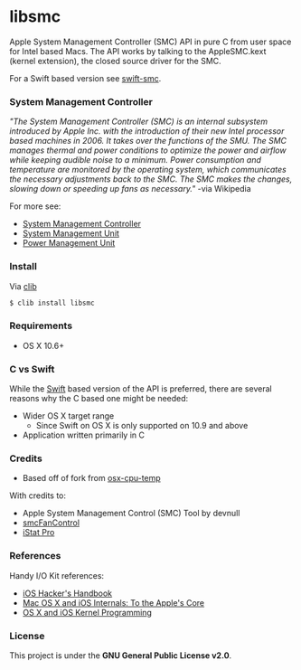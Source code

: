 libsmc
=====

Apple System Management Controller (SMC) API in pure C from user space for Intel
based Macs. The API works by talking to the AppleSMC.kext (kernel
extension), the closed source driver for the SMC.

For a Swift based version see [swift-smc](https://github.com/beltex/swift-smc).


### System Management Controller

_"The System Management Controller (SMC) is an internal subsystem introduced by
Apple Inc. with the introduction of their new Intel processor based machines
in 2006. It takes over the functions of the SMU. The SMC manages thermal and
power conditions to optimize the power and airflow while keeping audible noise
to a minimum. Power consumption and temperature are monitored by the operating
system, which communicates the necessary adjustments back to the SMC. The SMC
makes the changes, slowing down or speeding up fans as necessary."_
-via Wikipedia

For more see:

- [System Management Controller](http://en.wikipedia.org/wiki/System_Management_Controller)
- [System Management Unit](http://en.wikipedia.org/wiki/System_Management_Unit)
- [Power Management Unit](http://en.wikipedia.org/wiki/Power_Management_Unit)


### Install

Via [clib](https://github.com/clibs/clib)

```bash
$ clib install libsmc
```


### Requirements

- OS X 10.6+


### C vs Swift

While the [Swift](https://github.com/beltex/swift-smc) based version of the API
is preferred, there are several reasons why the C based one might be needed:

- Wider OS X target range
    - Since Swift on OS X is only supported on 10.9 and above
- Application written primarily in C


### Credits

- Based off of fork from [osx-cpu-temp](https://github.com/lavoiesl/osx-cpu-temp)

With credits to:

- Apple System Management Control (SMC) Tool by devnull
- [smcFanControl](https://github.com/hholtmann/smcFanControl)
- [iStat Pro](https://www.apple.com/downloads/dashboard/status/istatpro.html)


### References

Handy I/O Kit references:

- [iOS Hacker's Handbook](http://ca.wiley.com/WileyCDA/WileyTitle/productCd-1118204123.html)
- [Mac OS X and iOS Internals: To the Apple's Core](http://ca.wiley.com/WileyCDA/WileyTitle/productCd-1118057651.html)
- [OS X and iOS Kernel Programming](http://www.apress.com/9781430235361-4892)


### License

This project is under the **GNU General Public License v2.0**.
